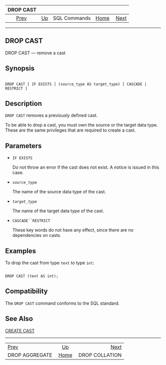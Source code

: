 <!--?xml version="1.0" encoding="UTF-8" standalone="no"?-->

|                     DROP CAST                    |                                        |              |                                                       |                                                  |
| :----------------------------------------------: | :------------------------------------- | :----------: | ----------------------------------------------------: | -----------------------------------------------: |
| [Prev](sql-dropaggregate.html "DROP AGGREGATE")  | [Up](sql-commands.html "SQL Commands") | SQL Commands | [Home](index.html "PostgreSQL 17devel Documentation") |  [Next](sql-dropcollation.html "DROP COLLATION") |

***

[]()

## DROP CAST

DROP CAST — remove a cast

## Synopsis

```

DROP CAST [ IF EXISTS ] (source_type AS target_type) [ CASCADE | RESTRICT ]
```

## Description

`DROP CAST` removes a previously defined cast.

To be able to drop a cast, you must own the source or the target data type. These are the same privileges that are required to create a cast.

## Parameters

*   `IF EXISTS`

    Do not throw an error if the cast does not exist. A notice is issued in this case.

*   *`source_type`*

    The name of the source data type of the cast.

*   *`target_type`*

    The name of the target data type of the cast.

*   `CASCADE``RESTRICT`

    These key words do not have any effect, since there are no dependencies on casts.

## Examples

To drop the cast from type `text` to type `int`:

```

DROP CAST (text AS int);
```

## Compatibility

The `DROP CAST` command conforms to the SQL standard.

## See Also

[CREATE CAST](sql-createcast.html "CREATE CAST")

***

|                                                  |                                                       |                                                  |
| :----------------------------------------------- | :---------------------------------------------------: | -----------------------------------------------: |
| [Prev](sql-dropaggregate.html "DROP AGGREGATE")  |         [Up](sql-commands.html "SQL Commands")        |  [Next](sql-dropcollation.html "DROP COLLATION") |
| DROP AGGREGATE                                   | [Home](index.html "PostgreSQL 17devel Documentation") |                                   DROP COLLATION |
